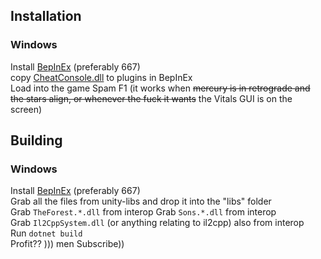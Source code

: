 ## Installation
### Windows
Install [BepInEx](https://builds.bepinex.dev/projects/bepinex_be_) (preferably 667)  
copy [CheatConsole.dll](https://github.com/rwf93/SonsOfTheForestCheatConsole/releases/download/release/CheatConsole.dll) to plugins in BepInEx  
Load into the game 
Spam F1 (it works when ~~mercury is in retrograde and the stars align, or whenever the fuck it wants~~ the Vitals GUI is on the screen)

## Building
### Windows 
Install [BepInEx](https://builds.bepinex.dev/projects/bepinex_be_) (preferably 667)  
Grab all the files from unity-libs and drop it into the "libs" folder  
Grab ``TheForest.*.dll`` from interop
Grab ``Sons.*.dll`` from interop  
Grab ``Il2CppSystem.dll`` (or anything relating to il2cpp) also from interop  
Run ``dotnet build``  
Profit?? ))) men Subscribe))
